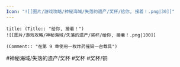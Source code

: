 ```yaml
---
Icon: "![[图片/游戏攻略/神秘海域/失落的遗产/奖杯/给你, 接着！.png|30]]"
---
```

```ad-common-bronze-trophy
title: (Title:: "给你, 接着！")
![[图片/游戏攻略/神秘海域/失落的遗产/奖杯/给你, 接着！.png|100]]

(Comment:: "在第 9 章使用一枚炸药摧毁一台载具")
```

#神秘海域/失落的遗产/奖杯 #奖杯 #奖杯/铜

